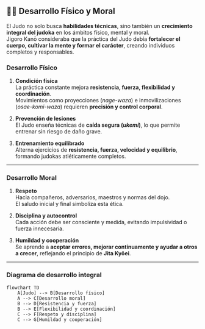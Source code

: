 ## 💪🧠 Desarrollo Físico y Moral

El Judo no solo busca **habilidades técnicas**, sino también un **crecimiento integral del judoka** en los ámbitos físico, mental y moral.  
Jigoro Kanō consideraba que la práctica del Judo debía **fortalecer el cuerpo, cultivar la mente y formar el carácter**, creando individuos completos y responsables.

### Desarrollo Físico

1. **Condición física**  
   La práctica constante mejora **resistencia, fuerza, flexibilidad y coordinación**.  
   Movimientos como proyecciones (*nage-waza*) e inmovilizaciones (*osae-komi-waza*) requieren **precisión y control corporal**.

2. **Prevención de lesiones**  
   El Judo enseña técnicas de **caída segura (*ukemi*)**, lo que permite entrenar sin riesgo de daño grave.

3. **Entrenamiento equilibrado**  
   Alterna ejercicios de **resistencia, fuerza, velocidad y equilibrio**, formando judokas atléticamente completos.

---

### Desarrollo Moral

1. **Respeto**  
   Hacia compañeros, adversarios, maestros y normas del dojo.  
   El saludo inicial y final simboliza esta ética.

2. **Disciplina y autocontrol**  
   Cada acción debe ser consciente y medida, evitando impulsividad o fuerza innecesaria.

3. **Humildad y cooperación**  
   Se aprende a **aceptar errores, mejorar continuamente y ayudar a otros a crecer**, reflejando el principio de **Jita Kyōei**.

---

### Diagrama de desarrollo integral

```mermaid
flowchart TD
    A[Judo] --> B[Desarrollo físico]
    A --> C[Desarrollo moral]
    B --> D[Resistencia y fuerza]
    B --> E[Flexibilidad y coordinación]
    C --> F[Respeto y disciplina]
    C --> G[Humildad y cooperación]
